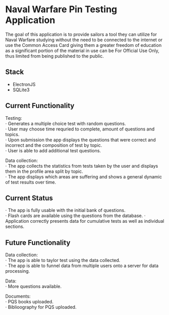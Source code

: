 # Naval Warfare Pin Testing Application
 
The goal of this application is to provide sailors a tool they can utilize for Naval Warfare studying without the need to be connected to the internet or use the Common Access Card giving them a greater freedom of education as a significant portion of the material in use can be For Official Use Only, thus limited from being published to the public.

## Stack
- ElectronJS
- SQLite3

## Current Functionality

Testing:  
⋅ Generates a multiple choice test with random questions.  
⋅ User may choose time requried to complete, amount of questions and topics.  
⋅ Upon submission the app displays the questions that were correct and incorrect and the composition of test by topic.  
⋅ User is able to add additional test questions.  

Data collection:  
⋅ The app collects the statistics from tests taken by the user and displays them in the profile area split by topic.  
⋅ The app displays which areas are suffering and shows a general dynamic of test results over time.  

## Current Status
⋅ The app is fully usable with the initial bank of questions.  
⋅ Flash cards are available using the questions from the database.
⋅ Application correctly presents data for cumulative tests as well as individual sections.

## Future Functionality

Data collection:  
⋅ The app is able to taylor test using the data collected.  
⋅ The app is able to funnel data from multiple users onto a server for data processing.  
  
Data:  
⋅ More questions available.  
  
Documents:  
⋅ PQS books uploaded.  
⋅ Biblioography for PQS uploaded.  

